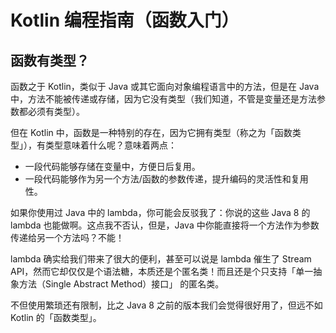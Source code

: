 # Kotlin 编程指南（函数入门）

## 函数有类型？

函数之于 Kotlin，类似于 Java 或其它面向对象编程语言中的方法，但是在 Java 中，方法不能被传递或存储，因为它没有类型（我们知道，不管是变量还是方法参数都必须有类型）。

但在 Kotlin 中，函数是一种特别的存在，因为它拥有类型（称之为「函数类型」），有类型意味着什么呢？意味着两点：
- 一段代码能够存储在变量中，方便日后复用。
- 一段代码能够作为另一个方法/函数的参数传递，提升编码的灵活性和复用性。

如果你使用过 Java 中的 lambda，你可能会反驳我了：你说的这些 Java 8 的 lambda 也能做啊。这点我不否认，但是，Java 中你能直接将一个方法作为参数传递给另一个方法吗？不能！

lambda 确实给我们带来了很大的便利，甚至可以说是 lambda 催生了 Stream API，然而它却仅仅是个语法糖，本质还是个匿名类！而且还是个只支持「单一抽象方法（Single Abstract Method）接口」 的匿名类。

不但使用繁琐还有限制，比之 Java 8 之前的版本我们会觉得很好用了，但远不如 Kotlin 的「函数类型」。
